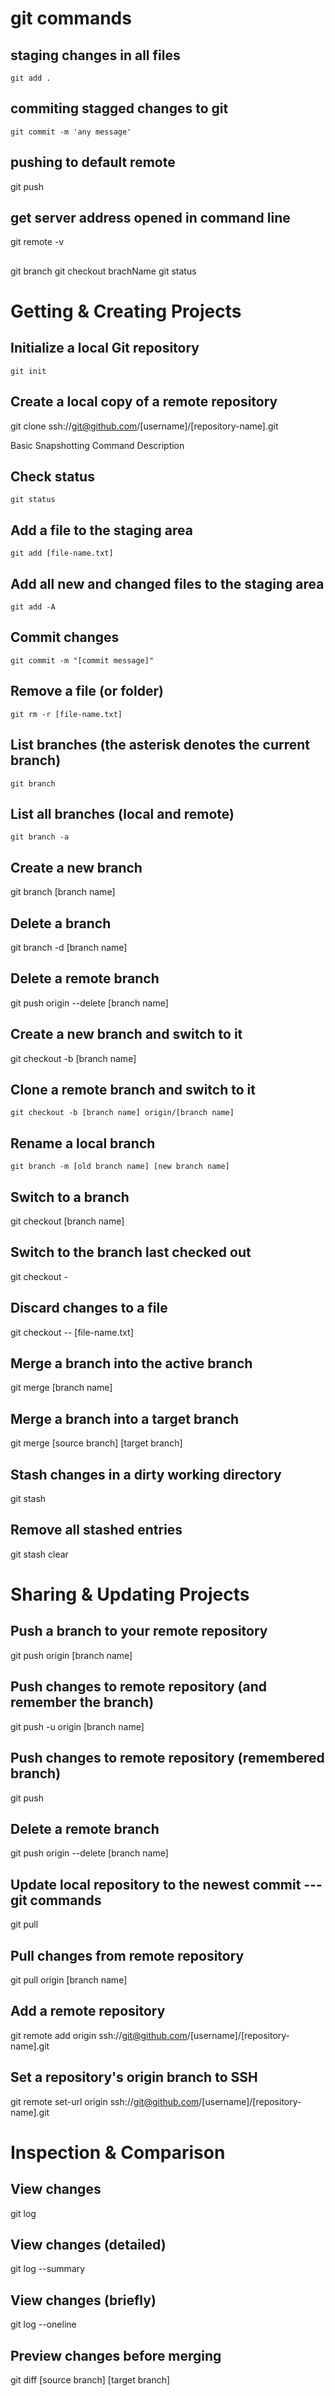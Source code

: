 # git commands
## staging changes in all files 
~~~
git add .
~~~

## commiting stagged changes to git
~~~
git commit -m 'any message'
~~~

## pushing to default remote
git push

## get server address opened in command line
git remote -v

## 
git branch
git checkout brachName
git status

# Getting & Creating Projects

## Initialize a local Git repository
~~~
git init
~~~

## Create a local copy of a remote repository
git clone ssh://git@github.com/[username]/[repository-name].git				

Basic Snapshotting 									Command Description

## Check status
~~~
git status	
~~~									

## Add a file to the staging area
~~~
git add [file-name.txt]		
~~~							

## Add all new and changed files to the staging area
~~~
git add -A										
~~~


## Commit changes
~~~
git commit -m "[commit message]"							
~~~

## Remove a file (or folder)
~~~
git rm -r [file-name.txt]		
~~~						

## List branches (the asterisk denotes the current branch)
~~~
git branch							
~~~

## List all branches (local and remote)
~~~
git branch -a		
~~~								

## Create a new branch
git branch [branch name]								

## Delete a branch
git branch -d [branch name]	

## Delete a remote branch
git push origin --delete [branch name]							

## Create a new branch and switch to it
git checkout -b [branch name]								

## Clone a remote branch and switch to it
~~~
git checkout -b [branch name] origin/[branch name]					
~~~

## Rename a local branch
~~~
git branch -m [old branch name] [new branch name]					
~~~
## Switch to a branch		
git checkout [branch name]	

## Switch to the branch last checked out
git checkout -										

## Discard changes to a file
git checkout -- [file-name.txt]							

## Merge a branch into the active branch
git merge [branch name]									

## Merge a branch into a target branch
git merge [source branch] [target branch]		

## Stash changes in a dirty working directory
git stash			
## Remove all stashed entries							
git stash clear										

# Sharing & Updating Projects

## Push a branch to your remote repository
git push origin [branch name]								

## Push changes to remote repository (and remember the branch)
git push -u origin [branch name]							

## Push changes to remote repository (remembered branch)
git push										


## Delete a remote branch
git push origin --delete [branch name]			

## Update local repository to the newest commit --- git commands
git pull										


## Pull changes from remote repository
git pull origin [branch name]								

## Add a remote repository
git remote add origin ssh://git@github.com/[username]/[repository-name].git		

## Set a repository's origin branch to SSH
git remote set-url origin ssh://git@github.com/[username]/[repository-name].git		

# Inspection & Comparison
## View changes
git log											

## View changes (detailed)
git log --summary									
## View changes (briefly)
git log --oneline									

## Preview changes before merging
git diff [source branch] [target branch]						